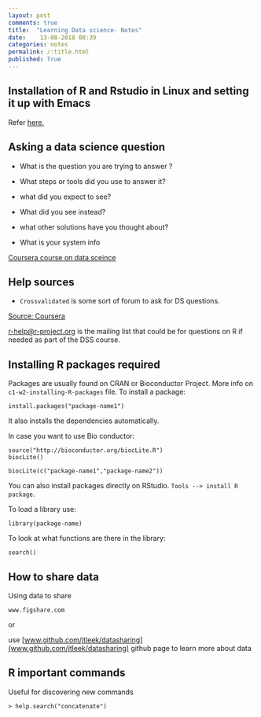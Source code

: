 ```yaml
---
layout: post
comments: true
title:  "Learning Data science- Notes"
date:    13-08-2018 08:39
categories: notes
permalink: /:title.html
published: True
---
```


## Installation of R and Rstudio in Linux and setting it up with Emacs

Refer [here.](/R-installation.html)

## Asking a data science question

- What is the question you are trying to answer ?

- What steps or tools did you use to answer it?

- what did you expect to see?

- What did you see instead?

- what other solutions have you thought about?

- What is your system info

[Coursera course on data sceince](https://www.coursera.org/learn/data-scientists-tools/lecture/KPkZz/getting-help)

## Help sources

- `Crossvalidated` is some sort of forum to ask for DS questions.

[Source: Coursera ](https://www.coursera.org/learn/data-scientists-tools/lecture/6zxii/finding-answers)

[r-help@r-project.org](r-help@r-project.org) is the mailing list that could be for
	questions on R if needed as part of the DSS course.
		
## Installing R packages required

Packages are usually found on CRAN or Bioconductor Project. More info
on `c1-w2-installing-R-packages` file. To install a package:

	install.packages("package-name1")
	
It also installs the dependencies automatically.

In case you want to use Bio conductor:

	source("http://bioconductor.org/biocLite.R")
	biocLite()
	
	biocLite(c("package-name1","package-name2"))

You can also install packages directly on RStudio. `Tools --> install
R package`.

To load a library use:

	library(package-name)
	
To look at what functions are there in the library:

	search()
	
## How to share data

Using data to share

	www.figshare.com

or 

use [www.github.com/jtleek/datasharing](www.github.com/jtleek/datasharing) github page to learn more
about data

## R important commands

Useful for discovering new commands

	> help.search("concatenate")

